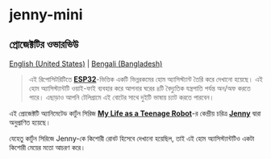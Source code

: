 # jenny-mini

## প্রোজেক্টটির ওভারভিউ

[English (United States)][1] | [Bengali (Bangladesh)][2]

> এই রিপোসিটরিটিতে [**ESP32**][3]-ভিত্তিক একটি ভিন্নরকমের হোম অ্যাসিস্ট্যান্ট তৈরি করে দেখানো হয়েছে। এই হোম অ্যাসিস্ট্যান্টটি ওয়াই-ফাই ব্যবহার করে আপনার ঘরের ৪টি বৈদ্যুতিক যন্ত্রপাতি পর্যন্ত অন/অফ করতে পারে। এছাড়াও আপনি টেলিগ্রামে এই বোটের সাথে দুইটি ভাষায় চ্যাট করতে পারবেন।

এই প্রোজেক্টটি অ্যানিমেটেড কার্টুন সিরিজ [**My Life as a Teenage Robot**][5]-র কেন্দ্রীয় চরিত্র [**Jenny**][4] দ্বারা অনুপ্রাণিত হয়েছে।

যেহেতু কার্টুন সিরিজে Jenny-কে কিশোরী রোবট হিসেবে দেখানো হয়েছিল, তাই এই হোম অ্যাসিস্ট্যান্টটিও একটা কিশোরী মেয়ের মতো আচরণ করে।

<!-- links go here -->

[1]: https://github.com/ShadowShahriar/jenny-mini
[2]: https://github.com/ShadowShahriar/jenny-mini/blob/main/Readme-bn.md
[3]: https://en.wikipedia.org/wiki/ESP32
[4]: https://mlaatr.fandom.com/wiki/Jenny_Wakeman
[5]: https://en.wikipedia.org/wiki/My_Life_as_a_Teenage_Robot
